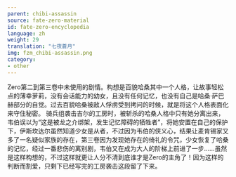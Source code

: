 ```yaml
---
parent: chibi-assassin
source: fate-zero-material
id: fate-zero-encyclopedia
language: zh
weight: 29
translation: "七夜蒼月"
img: fzm_chibi-assassin.png
category:
- other
---
```


Zero第二到第三卷中未使用的剧情。构想是百貌哈桑其中一个人格，让故事轻松点的薄幸萝莉，没有会话能力的幼女，且没有任何记忆，也没有自己是哈桑·萨巴赫部分的自觉。过去百貌哈桑被敌人俘虏受到拷问的时候，就是将这个人格表面化来守住秘密。
骑兵组袭击吉尔的工房时，被斩杀的哈桑人格中只有她分离出来，韦伯误以为“这是被龙之介绑架，发生记忆障碍的牺牲者”，将她安置在自己的保护下，伊斯坎达尔虽然知道少女是从者，不过因为韦伯的侠义心，结果让麦肯锡家又多了一名疑似家族的存在，第三卷因为发现她存在的绮礼的令咒，少女恢复了哈桑的记忆，经过一番悲伤的离别剧，韦伯又在成为大人的阶梯上前进了一步……虽然是这样构想的，不过这样就更让人分不清到底谁才是Zero的主角了！因为这样的判断而割爱，只剩下已经写完的工房袭击这段留了下来。
